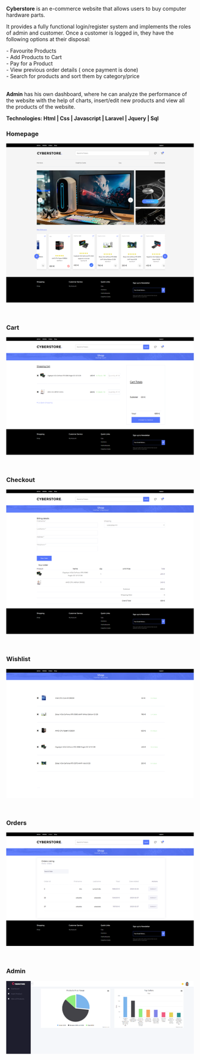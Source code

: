 <b>Cyberstore</b> is an e-commerce website that allows users to buy computer hardware parts.

<p>It provides a fully functional login/register system and implements the roles of admin and customer. 
  Once a customer is logged in, they have the following options at their disposal: </p>
  - Favourite Products
  <br/>
  - Add Products to Cart
  <br/>
  - Pay for a Product
  <br/>
  - View previous order details ( once payment is done)
  <br/>
  - Search for products and sort them by category/price
  <br/>
  <br/>
<p><b>Admin</b> has his own dashboard, where he can analyze the performance of the website with the help of charts, insert/edit new products and view all the products of the website.</p>

<b>Technologies:<b/>
    Html | Css | Javascript | Laravel | Jquery | Sql

    
<h3>Homepage</h3>

![My Image](!screenshots/home.png)

 <br/>

<h3>Cart</h3>

![My Image](!screenshots/cart.png)

 <br/>
    
<h3>Checkout</h3>

![My Image](!screenshots/checkout.png)

 <br/>
    
<h3>Wishlist</h3>

![My Image](!screenshots/wishlist.png)

 <br/>
    
<h3>Orders</h3>

![My Image](!screenshots/orders.png)

 <br/>

<h3>Admin</h3>

![My Image](!screenshots/admin.png)
